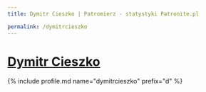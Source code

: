 ```yaml
---
title: Dymitr Cieszko | Patromierz - statystyki Patronite.pl

permalink: /dymitrcieszko
---
```


# [Dymitr Cieszko](https://patronite.pl/dymitrcieszko)

{% include profile.md name="dymitrcieszko" prefix="d" %}
